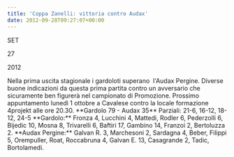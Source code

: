 ```yaml
---
title: 'Coppa Zanelli: vittoria contro Audax'
date: 2012-09-28T09:27:07+00:00
---
```

SET

27

2012

Nella prima uscita stagionale i gardoloti superano  l'Audax Pergine. Diverse buone indicazioni da questa prima partita contro un avversario che sicuramente ben figurerà nel campionato di Promozione. Prossimo appuntamento lunedì 1 ottobre a Cavalese contro la locale formazione 4projekt alle ore 20.30. \*\*Gardolo 79 - Audax 35\*\* Parziali: 21-6, 16-12, 18-12, 24-5 \*\*Gardolo:\*\* Fronza 4, Lucchini 4, Mattedi, Rodler 6, Pederzolli 6, Bijedic 10, Mosna 8, Trivarelli 6, Baftiri 17, Gambino 14, Franzoi 2, Bertoluzza 2. \*\*Audax Pergine:\*\* Galvan R. 3, Marchesoni 2, Sardagna 4, Beber, Filippi 5, Orempuller, Roat, Roccabruna 4, Galvan E. 13, Casagrande 2, Tadic, Bortolamedi.